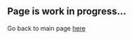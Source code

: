 ## Page is work in progress...

Go back to main page [here](https://whatarethose.github.io/whatAreThoseShooes/)
